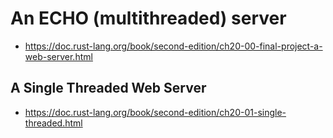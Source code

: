 # An ECHO (multithreaded) server

- https://doc.rust-lang.org/book/second-edition/ch20-00-final-project-a-web-server.html

## A Single Threaded Web Server

- https://doc.rust-lang.org/book/second-edition/ch20-01-single-threaded.html
